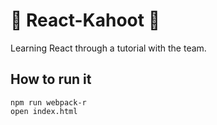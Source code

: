 :paperclip: React-Kahoot :paperclip:
===========================

Learning React through a tutorial with the team.

How to run it
----
```
npm run webpack-r
open index.html
```
